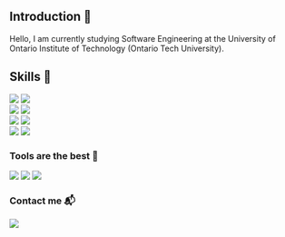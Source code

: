 ## Introduction :wave:
Hello, I am currently studying Software Engineering at the University of Ontario Institute of Technology (Ontario Tech University).

## Skills :wrench:
<span>
<img src="https://img.shields.io/badge/-Javascript-F7DF1E?logo=javascript&logoColor=white&style=flat" />
<img src="https://img.shields.io/badge/-Typescript-3178C6?logo=typescript&logoColor=white&style=flat" />
<br/>
<img src="https://img.shields.io/badge/-React-61DAFB?logo=react&logoColor=white&style=flat" />
<img src="https://img.shields.io/badge/-Tailwind CSS-06B6D4?logo=tailwind css&logoColor=white&style=flat" />
<br/>
<img src="https://img.shields.io/badge/-Python-3776AB?logo=python&logoColor=white&style=flat" />
<img src="https://img.shields.io/badge/-SQLite-4479A1?logo=sqlite&logoColor=white&style=flat" />
<br/>
<img src="https://img.shields.io/badge/-C++-00599C?logo=cplusplus&logoColor=white&style=flat" />
<img src="https://img.shields.io/badge/-Arduino-0E5980?logo=arduino&logoColor=white&style=flat" />
<span/>

### Tools are the best 🧰
<span>
<img src="https://img.shields.io/badge/-Git-F05032?logo=git&logoColor=white&style=flat" />
<img src="https://img.shields.io/badge/-Windows-0078D6?logo=windows&logoColor=white&style=flat" />
<img src="https://img.shields.io/badge/-Visual studio Code-007ACC?logo=visual studio code&logoColor=white&style=flat" />
<span/>

### Contact me :mailbox_with_mail:
<a title="jonathan.leaper@ontariotechu.net" href="mailto:jonathan.leaper@ontariotechu.net"><img src="https://img.shields.io/badge/-Email-EA4335?logo=gmail&logoColor=white&style=for-the-badge" /></a>
